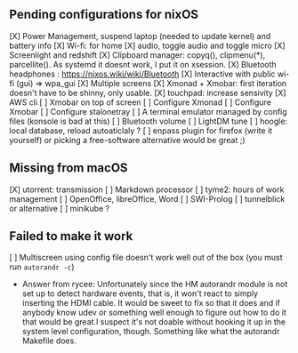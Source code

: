 ## Pending configurations for nixOS

[X] Power Management, suspend laptop (needed to update kernel) and battery info
[X] Wi-fi: for home
[X] audio, toggle audio and toggle micro
[X] Screenlight and redshift
[X] Clipboard manager: copyq(), clipmenu(*), parcellite(). As systemd it doesnt work, I put it on xsession.
[X] Bluetooth headphones : https://nixos.wiki/wiki/Bluetooth
[X] Interactive with public wi-fi (gui) => wpa_gui
[X] Multiple screens
[X] Xmonad + Xmobar: first iteration doesn't have to be shinny, only usable.
[X] touchpad: increase sensivity
[X] AWS cli
[ ] Xmobar on top of screen
[ ] Configure Xmonad
[ ] Configure Xmobar
[ ] Configure stalonetray
[ ] A terminal emulator managed by config files (konsole is bad at this)
[ ] Bluetooth volume
[ ] LightDM tune
[ ] hoogle: local database, reload autoaticlaly ?
[ ] enpass plugin for firefox (write it yourself)
    or picking a free-software alternative would be great ;)

## Missing from macOS
[X] utorrent: transmission
[ ] Markdown processor
[ ] tyme2: hours of work management
[ ] OpenOffice, libreOffice, Word
[ ] SWI-Prolog
[ ] tunnelblick or alternative
[ ] minikube ?


## Failed to make it work

[ ] Multiscreen using config file doesn't work well out of the box (you must run `autorandr -c`)
  - Answer from rycee: Unfortunately since the HM autorandr module is not set up to detect hardware events, that is, it won't react to simply inserting the HDMI cable. It would be sweet to fix so that it does and if anybody know udev or something well enough to figure out how to do it that would be great.I suspect it's not doable without hooking it up in the system level configuration, though. Something like what the autorandr Makefile does.
